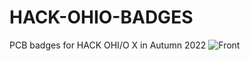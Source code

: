# HACK-OHIO-BADGES
PCB badges for HACK OHI/O X in Autumn 2022
![Front](https://user-images.githubusercontent.com/38517256/189026008-05cc7bbc-c4c2-42d1-b276-1699e5da09c2.png)
